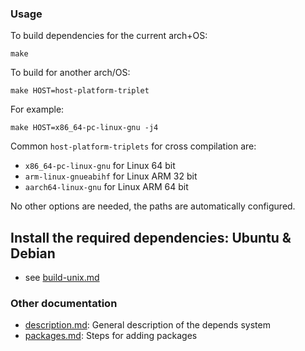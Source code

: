 ### Usage

To build dependencies for the current arch+OS:

    make

To build for another arch/OS:

    make HOST=host-platform-triplet

For example:

    make HOST=x86_64-pc-linux-gnu -j4

Common `host-platform-triplets` for cross compilation are:

- `x86_64-pc-linux-gnu` for Linux 64 bit
- `arm-linux-gnueabihf` for Linux ARM 32 bit
- `aarch64-linux-gnu` for Linux ARM 64 bit

No other options are needed, the paths are automatically configured.

Install the required dependencies: Ubuntu & Debian
--------------------------------------------------

- see [build-unix.md](../doc/build-unix.md)

### Other documentation

- [description.md](description.md): General description of the depends system
- [packages.md](packages.md): Steps for adding packages

